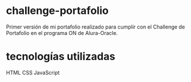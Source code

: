 # challenge-portafolio

Primer versión de mi portafolio realizado para cumplir con el Challenge de Portafolio en el programa ON de Alura-Oracle.

# tecnologías utilizadas

HTML
CSS
JavaScript
